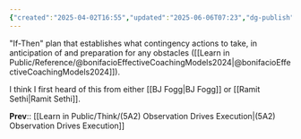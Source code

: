```yaml
---
{"created":"2025-04-02T16:55","updated":"2025-06-06T07:23","dg-publish":true,"dg-path":"Think/(5A2B) Implementation Intentions.md","permalink":"/think/5-a2-b-implementation-intentions/","dgPassFrontmatter":true,"noteIcon":"1"}
---
```


"If-Then" plan that establishes what contingency actions to take, in anticipation of and preparation for any obstacles ([[Learn in Public/Reference/@bonifacioEffectiveCoachingModels2024\|@bonifacioEffectiveCoachingModels2024]]). 

I think I first heard of this from either [[BJ Fogg\|BJ Fogg]] or [[Ramit Sethi\|Ramit Sethi]]. 

**Prev**:: [[Learn in Public/Think/(5A2) Observation Drives Execution\|(5A2) Observation Drives Execution]]
